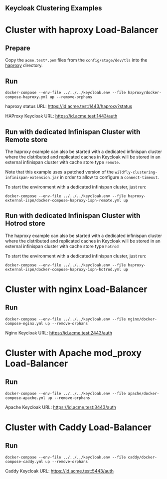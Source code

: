 Keycloak Clustering Examples
----

# Cluster with haproxy Load-Balancer 

## Prepare

Copy the `acme.test*.pem` files from the `config/stage/dev/tls` into the [haproxy](haproxy) directory.

## Run 
```
docker-compose --env-file ../../../keycloak.env --file haproxy/docker-compose-haproxy.yml up --remove-orphans
```

haproxy status URL: https://id.acme.test:1443/haproxy?status

HAProxy Keycloak URL: https://id.acme.test:1443/auth

## Run with dedicated Infinispan Cluster with Remote store

The haproxy example can also be started with a dedicated infinispan cluster where the 
distributed and replicated caches in Keycloak will be stored in an external infinispan cluster with cache store type `remote`. 

Note that this example uses a patched version of the `wildfly-clustering-infinispan-extension.jar` in order to
allow to configure a `connect-timeout`.

To start the environment with a dedicated infinispan cluster, just run:
```
docker-compose --env-file ../../../keycloak.env --file haproxy-external-ispn/docker-compose-haproxy-ispn-remote.yml up
```

## Run with dedicated Infinispan Cluster with Hotrod store

The haproxy example can also be started with a dedicated infinispan cluster where the
distributed and replicated caches in Keycloak will be stored in an external infinispan cluster with cache store type `hotrod`

To start the environment with a dedicated infinispan cluster, just run:
```
docker-compose --env-file ../../../keycloak.env --file haproxy-external-ispn/docker-compose-haproxy-ispn-hotrod.yml up
```

# Cluster with nginx Load-Balancer

## Run
```
docker-compose --env-file ../../../keycloak.env --file nginx/docker-compose-nginx.yml up --remove-orphans
```

Nginx Keycloak URL: https://id.acme.test:2443/auth

# Cluster with Apache mod_proxy Load-Balancer

## Run
```
docker-compose --env-file ../../../keycloak.env --file apache/docker-compose-apache.yml up --remove-orphans
```

Apache Keycloak URL: https://id.acme.test:3443/auth

# Cluster with Caddy Load-Balancer

## Run
```
docker-compose --env-file ../../../keycloak.env --file caddy/docker-compose-caddy.yml up --remove-orphans
```

Caddy Keycloak URL: https://id.acme.test:5443/auth
